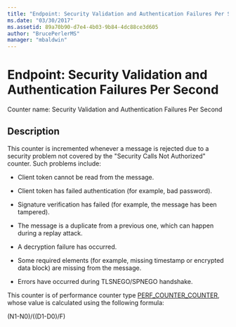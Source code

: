 ```yaml
---
title: "Endpoint: Security Validation and Authentication Failures Per Second"
ms.date: "03/30/2017"
ms.assetid: 89a70b90-d7e4-4b03-9b84-4dc88ce3d605
author: "BrucePerlerMS"
manager: "mbaldwin"
---
```

# Endpoint: Security Validation and Authentication Failures Per Second
Counter name: Security Validation and Authentication Failures Per Second  
  
## Description  
 This counter is incremented whenever a message is rejected due to a security problem not covered by the "Security Calls Not Authorized" counter. Such problems include:  
  
-   Client token cannot be read from the message.  
  
-   Client token has failed authentication (for example, bad password).  
  
-   Signature verification has failed (for example, the message has been tampered).  
  
-   The message is a duplicate from a previous one, which can happen during a replay attack.  
  
-   A decryption failure has occurred.  
  
-   Some required elements (for example, missing timestamp or encrypted data block) are missing from the message.  
  
-   Errors have occurred during TLSNEGO/SPNEGO handshake.  
  
 This counter is of performance counter type [PERF_COUNTER_COUNTER](http://go.microsoft.com/fwlink/?LinkID=94649), whose value is calculated using the following formula:  
  
 (N1-N0)/((D1-D0)/F)
